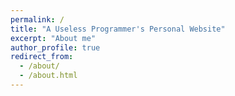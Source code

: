 ```yaml
---
permalink: /
title: "A Useless Programmer's Personal Website"
excerpt: "About me"
author_profile: true
redirect_from: 
  - /about/
  - /about.html
---
```

